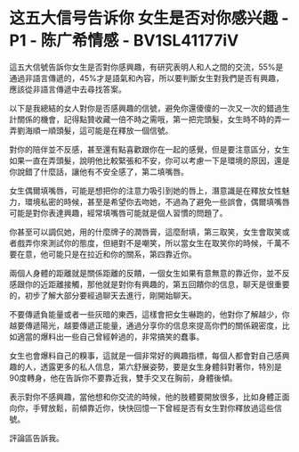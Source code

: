 # 这五大信号告诉你 女生是否对你感兴趣 - P1 - 陈广希情感 - BV1SL41177iV

這五大信號告訴你女生是否對你感興趣，有研究表明人和人之間的交流，55%是通過非語言傳遞的，45%才是語氣和內容，所以要判斷女生對我們是否有興趣，應該從非語言傳遞中去尋找答案。

以下是我總結的女人對你是否感興趣的信號，避免你還傻傻的一次又一次的錯過生計關係的機會，記得點贊收藏一倍不時之需哦，第一把完頭髮，女生時不時的弄一弄劉海順一順頭髮，這可能是在釋放一個信號。

對你的陪伴並不反感，甚至還有點喜歡跟你在一起的感覺，但是要注意區分，女生如果一直在弄頭髮，說明他比較緊張和不安，你可以考慮一下是環境的原因，還是你說錯了什麼話，讓他有不安全感了，第二填嘴唇。

女生偶爾填嘴唇，可能是想把你的注意力吸引到她的唇上，潛意識是在釋放女性魅力，環境私密的時候，甚至是希望你去吻她，不過為了避免一些誤會，偶爾填嘴唇可能是對你表達興趣，經常填嘴唇可能就是個人習慣的問題了。

你甚至可以調侃她，用的什麼牌子的潤唇膏，這麼耐填，第三取笑，女生會取笑或者戲弄你來測試你的態度，但絕對不是嘲笑，所以當女生在取笑你的時候，千萬不要在意，他可能只是在拉近和你的關系，第四靠近你。

兩個人身體的距離就是關係距離的反饋，一個女生如果有意無意的靠近你，並不反感跟你的近距離接觸，那他就是對你有興趣的，第五回饋你的信息，聊天是很重要的，初步了解大部分要經過聊天去進行，剛開始聊天。

不要傳遞負能量或者一些灰暗的東西，這樣會把女生嚇跑的，他對你了解越少，你越要傳遞陽光，越要傳遞正能量，通過分享你的信息來提高你們的關係親密度，比如適當的爆料出一些自己曾經幹過的，非常搞笑的蠢事。

女生也會爆料自己的糗事，這就是一個非常好的興趣指標，每個人都會對自己感興趣的人，透露更多的私人信息，第六舒展姿勢，要是女生身體斜對著你，特別是90度轉身，他在告訴你不要靠近我，雙手交叉在胸前，身體後傾。

表示對你不感興趣，當他想和你交流的時候，他的肢體要開放很多，比如身體正面向你，手臂放鬆，前傾靠近你，快快回憶一下曾經是否有女生對你釋放過這些信號。

評論區告訴我。